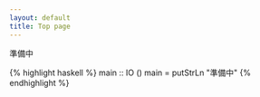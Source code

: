 ```yaml
---
layout: default
title: Top page
---
```


準備中

{% highlight haskell %}
main :: IO ()
main = putStrLn "準備中"
{% endhighlight %}

